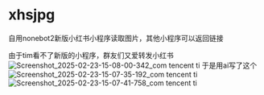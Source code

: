 # xhsjpg
自用nonebot2新版小红书小程序读取图片，其他小程序可以返回链接

由于tim看不了新版的小程序，群友们又爱转发小红书
![Screenshot_2025-02-23-15-08-00-342_com tencent ti](https://github.com/user-attachments/assets/359a4aff-bf31-4219-a60a-0f26c6c3d396)
于是用ai写了这个
![Screenshot_2025-02-23-15-07-35-192_com tencent ti](https://github.com/user-attachments/assets/950fabed-abcb-4799-92a7-2b71cd6855c5)
![Screenshot_2025-02-23-15-07-41-758_com tencent ti](https://github.com/user-attachments/assets/3767f34c-84ed-45e7-b8f4-6d72740fe062)
